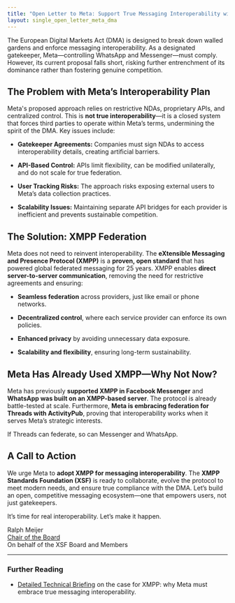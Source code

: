 ```yaml
---
title: "Open Letter to Meta: Support True Messaging Interoperability with XMPP"
layout: single_open_letter_meta_dma
---
```


The European Digital Markets Act (DMA) is designed to break down walled gardens and enforce messaging interoperability. As a designated gatekeeper, Meta—controlling WhatsApp and Messenger—must comply. However, its current proposal falls short, risking further entrenchment of its dominance rather than fostering genuine competition.

## The Problem with Meta’s Interoperability Plan

Meta's proposed approach relies on restrictive NDAs, proprietary APIs, and centralized control. This is **not true interoperability**—it is a closed system that forces third parties to operate within Meta’s terms, undermining the spirit of the DMA. Key issues include:

- **Gatekeeper Agreements:** Companies must sign NDAs to access interoperability details, creating artificial barriers.

- **API-Based Control:** APIs limit flexibility, can be modified unilaterally, and do not scale for true federation.

- **User Tracking Risks:** The approach risks exposing external users to Meta’s data collection practices.

- **Scalability Issues:** Maintaining separate API bridges for each provider is inefficient and prevents sustainable competition.

## The Solution: XMPP Federation

Meta does not need to reinvent interoperability. The **eXtensible Messaging and Presence Protocol (XMPP)** is a **proven, open standard** that has powered global federated messaging for 25 years. XMPP enables **direct server-to-server communication**, removing the need for restrictive agreements and ensuring:

- **Seamless federation** across providers, just like email or phone networks.

- **Decentralized control**, where each service provider can enforce its own policies.

- **Enhanced privacy** by avoiding unnecessary data exposure.

- **Scalability and flexibility**, ensuring long-term sustainability.

## Meta Has Already Used XMPP—Why Not Now?

Meta has previously **supported XMPP in Facebook Messenger** and **WhatsApp was built on an XMPP-based server**. The protocol is already battle-tested at scale. Furthermore, **Meta is embracing federation for Threads with ActivityPub**, proving that interoperability works when it serves Meta’s strategic interests.

If Threads can federate, so can Messenger and WhatsApp.

## A Call to Action

We urge Meta to **adopt XMPP for messaging interoperability**. The **XMPP Standards Foundation (XSF)** is ready to collaborate, evolve the protocol to meet modern needs, and ensure true compliance with the DMA. Let’s build an open, competitive messaging ecosystem—one that empowers users, not just gatekeepers.

It’s time for real interoperability. Let’s make it happen.

Ralph Meijer  
[Chair of the Board](/about/xsf/people#chair)  
On behalf of the XSF Board and Members

***

### Further Reading

- [Detailed Technical Briefing](/about/open-letter-meta-dma/technical-briefing) on the case for XMPP: why Meta must embrace true messaging interoperability.
